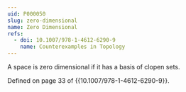 ```yaml
---
uid: P000050
slug: zero-dimensional
name: Zero Dimensional
refs:
  - doi: 10.1007/978-1-4612-6290-9
    name: Counterexamples in Topology
---
```

A space is zero dimensional if it has a basis of clopen sets.

Defined on page 33 of {{10.1007/978-1-4612-6290-9}}.
